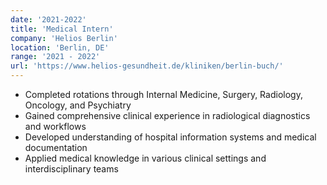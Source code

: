 ```yaml
---
date: '2021-2022'
title: 'Medical Intern'
company: 'Helios Berlin'
location: 'Berlin, DE'
range: '2021 - 2022'
url: 'https://www.helios-gesundheit.de/kliniken/berlin-buch/'
---
```


- Completed rotations through Internal Medicine, Surgery, Radiology, Oncology, and Psychiatry
- Gained comprehensive clinical experience in radiological diagnostics and workflows
- Developed understanding of hospital information systems and medical documentation
- Applied medical knowledge in various clinical settings and interdisciplinary teams
